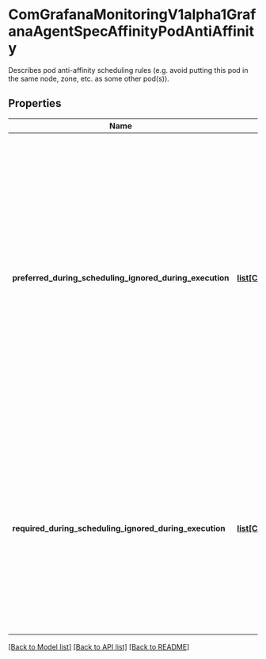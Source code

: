 # ComGrafanaMonitoringV1alpha1GrafanaAgentSpecAffinityPodAntiAffinity

Describes pod anti-affinity scheduling rules (e.g. avoid putting this pod in the same node, zone, etc. as some other pod(s)).
## Properties
Name | Type | Description | Notes
------------ | ------------- | ------------- | -------------
**preferred_during_scheduling_ignored_during_execution** | [**list[ComGrafanaMonitoringV1alpha1GrafanaAgentSpecAffinityPodAffinityPreferredDuringSchedulingIgnoredDuringExecution]**](ComGrafanaMonitoringV1alpha1GrafanaAgentSpecAffinityPodAffinityPreferredDuringSchedulingIgnoredDuringExecution.md) | The scheduler will prefer to schedule pods to nodes that satisfy the anti-affinity expressions specified by this field, but it may choose a node that violates one or more of the expressions. The node that is most preferred is the one with the greatest sum of weights, i.e. for each node that meets all of the scheduling requirements (resource request, requiredDuringScheduling anti-affinity expressions, etc.), compute a sum by iterating through the elements of this field and adding \&quot;weight\&quot; to the sum if the node has pods which matches the corresponding podAffinityTerm; the node(s) with the highest sum are the most preferred. | [optional] 
**required_during_scheduling_ignored_during_execution** | [**list[ComGrafanaMonitoringV1alpha1GrafanaAgentSpecAffinityPodAffinityRequiredDuringSchedulingIgnoredDuringExecution]**](ComGrafanaMonitoringV1alpha1GrafanaAgentSpecAffinityPodAffinityRequiredDuringSchedulingIgnoredDuringExecution.md) | If the anti-affinity requirements specified by this field are not met at scheduling time, the pod will not be scheduled onto the node. If the anti-affinity requirements specified by this field cease to be met at some point during pod execution (e.g. due to a pod label update), the system may or may not try to eventually evict the pod from its node. When there are multiple elements, the lists of nodes corresponding to each podAffinityTerm are intersected, i.e. all terms must be satisfied. | [optional] 

[[Back to Model list]](../README.md#documentation-for-models) [[Back to API list]](../README.md#documentation-for-api-endpoints) [[Back to README]](../README.md)


